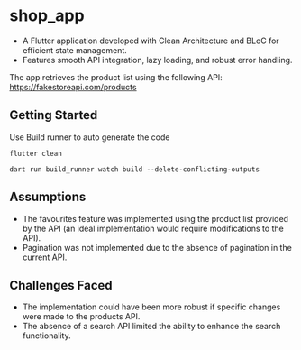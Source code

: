 # shop_app

- A Flutter application developed with Clean Architecture and BLoC for efficient state management.
- Features smooth API integration, lazy loading, and robust error handling.

The app retrieves the product list using the following API: https://fakestoreapi.com/products

## Getting Started

Use Build runner to auto generate the code
```
flutter clean

dart run build_runner watch build --delete-conflicting-outputs
```

## Assumptions
- The favourites feature was implemented using the product list provided by the API (an ideal implementation would require modifications to the API).
- Pagination was not implemented due to the absence of pagination in the current API.

## Challenges Faced
- The implementation could have been more robust if specific changes were made to the products API.
- The absence of a search API limited the ability to enhance the search functionality.